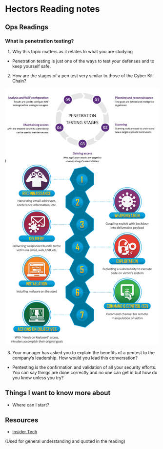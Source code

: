 # Hectors Reading notes

## Ops Readings

### What is penetration testing?

1. Why this topic matters as it relates to what you are studying

- Penetration testing is just one of the ways to test your defenses and to keep yourself safe.

2. How are the stages of a pen test very similar to those of the Cyber Kill Chain?

![alt text](image-1.png) ![alt text](image-2.png)

3. Your manager has asked you to explain the benefits of a pentest to the company’s leadership. How would you lead this conversation?

- Pentesting is the confirmation and validation of all your security efforts. You can say things are done correctly and no one can get in but how do you know unless you try?

## Things I want to know more about

- Where can I start?

## Resources

- [Insider Tech](https://www.youtube.com/watch?v=pL9q2lOZ1Fw)

(Used for general understanding and quoted in the reading)